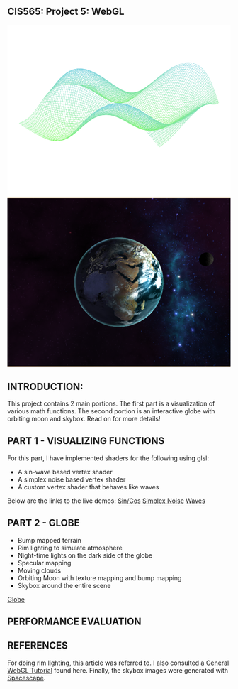 CIS565: Project 5: WebGL
-------------------------------------------------------------------------------
![Part 1 Results](resources/waveResult.png)
![Part 2 Results](resources/globeResult.png)

INTRODUCTION:
-------------------------------------------------------------------------------
This project contains 2 main portions. The first part is a visualization of various math functions. 
The second portion is an interactive globe with orbiting moon and skybox. Read on for more details!

PART 1 - VISUALIZING FUNCTIONS
-------------------------------------------------------------------------------
For this part, I have implemented shaders for the following using glsl:
* A sin-wave based vertex shader
* A simplex noise based vertex shader
* A custom vertex shader that behaves like waves

Below are the links to the live demos:
[Sin/Cos](http://mikeychen.net/WebGL/MathFunctionsVisualization/vert_wave.html)
[Simplex Noise](http://mikeychen.net/WebGL/MathFunctionsVisualization/simplex_wave.html)
[Waves](http://mikeychen.net/WebGL/MathFunctionsVisualization/custom_wave.html)

PART 2 - GLOBE
-------------------------------------------------------------------------------
* Bump mapped terrain
* Rim lighting to simulate atmosphere
* Night-time lights on the dark side of the globe
* Specular mapping
* Moving clouds
* Orbiting Moon with texture mapping and bump mapping
* Skybox around the entire scene

[Globe](http://mikeychen.net/WebGL/Globe/frag_globe.html)

PERFORMANCE EVALUATION
-------------------------------------------------------------------------------


REFERENCES
-------------------------------------------------------------------------------
For doing rim lighting, [this article](http://www.fundza.com/rman_shaders/surface/fake_rim/fake_rim1.html) was referred to. I also consulted 
a [General WebGL Tutorial](https://developer.mozilla.org/en-US/docs/Web/WebGL) found here. Finally, the skybox images were generated with 
[Spacescape](http://sourceforge.net/projects/spacescape/).
